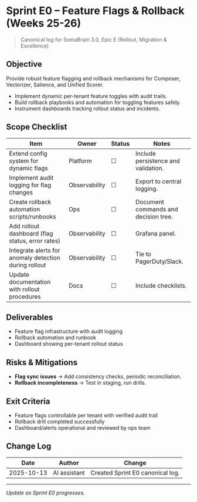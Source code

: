 # Sprint E0 – Feature Flags & Rollback (Weeks 25-26)

> Canonical log for SomaBrain 3.0, Epic E (Rollout, Migration & Excellence)

## Objective
Provide robust feature flagging and rollback mechanisms for Composer, Vectorizer, Salience, and Unified Scorer.

- Implement dynamic per-tenant feature toggles with audit trails.
- Build rollback playbooks and automation for toggling features safely.
- Instrument dashboards tracking rollout status and incidents.

## Scope Checklist

| Item | Owner | Status | Notes |
|------|-------|--------|-------|
| Extend config system for dynamic flags | Platform | ☐ | Include persistence and validation.
| Implement audit logging for flag changes | Observability | ☐ | Export to central logging.
| Create rollback automation scripts/runbooks | Ops | ☐ | Document commands and decision tree.
| Add rollout dashboard (flag status, error rates) | Observability | ☐ | Grafana panel.
| Integrate alerts for anomaly detection during rollout | Observability | ☐ | Tie to PagerDuty/Slack.
| Update documentation with rollout procedures | Docs | ☐ | Include checklists.

## Deliverables
- Feature flag infrastructure with audit logging
- Rollback automation and runbook
- Dashboard showing per-tenant rollout status

## Risks & Mitigations
- **Flag sync issues** -> Add consistency checks, periodic reconciliation.
- **Rollback incompleteness** -> Test in staging, run drills.

## Exit Criteria
- Feature flags controllable per tenant with verified audit trail
- Rollback drill completed successfully
- Dashboard/alerts operational and reviewed by ops team

## Change Log

| Date | Author | Change |
|------|--------|--------|
| 2025-10-13 | AI assistant | Created Sprint E0 canonical log. |

---

_Update as Sprint E0 progresses._
